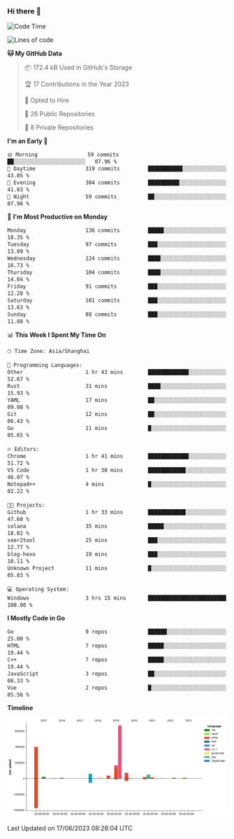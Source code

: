 ### Hi there 👋

<!--
**pinelliar/pinelliar** is a ✨ _special_ ✨ repository because its `README.md` (this file) appears on your GitHub profile.

Here are some ideas to get you started:

- 🔭 I’m currently working on ...
- 🌱 I’m currently learning ...
- 👯 I’m looking to collaborate on ...
- 🤔 I’m looking for help with ...
- 💬 Ask me about ...
- 📫 How to reach me: ...
- 😄 Pronouns: ...
- ⚡ Fun fact: ...
-->

<!--START_SECTION:waka-->
![Code Time](http://img.shields.io/badge/Code%20Time-1%2C055%20hrs%2025%20mins-blue)

![Lines of code](https://img.shields.io/badge/From%20Hello%20World%20I%27ve%20Written-1.5%20million%20lines%20of%20code-blue)

**🐱 My GitHub Data** 

> 📦 172.4 kB Used in GitHub's Storage 
 > 
> 🏆 17 Contributions in the Year 2023
 > 
> 💼 Opted to Hire
 > 
> 📜 26 Public Repositories 
 > 
> 🔑 8 Private Repositories 
 > 
**I'm an Early 🐤** 

```text
🌞 Morning                59 commits          ██░░░░░░░░░░░░░░░░░░░░░░░   07.96 % 
🌆 Daytime                319 commits         ███████████░░░░░░░░░░░░░░   43.05 % 
🌃 Evening                304 commits         ██████████░░░░░░░░░░░░░░░   41.03 % 
🌙 Night                  59 commits          ██░░░░░░░░░░░░░░░░░░░░░░░   07.96 % 
```
📅 **I'm Most Productive on Monday** 

```text
Monday                   136 commits         █████░░░░░░░░░░░░░░░░░░░░   18.35 % 
Tuesday                  97 commits          ███░░░░░░░░░░░░░░░░░░░░░░   13.09 % 
Wednesday                124 commits         ████░░░░░░░░░░░░░░░░░░░░░   16.73 % 
Thursday                 104 commits         ████░░░░░░░░░░░░░░░░░░░░░   14.04 % 
Friday                   91 commits          ███░░░░░░░░░░░░░░░░░░░░░░   12.28 % 
Saturday                 101 commits         ███░░░░░░░░░░░░░░░░░░░░░░   13.63 % 
Sunday                   88 commits          ███░░░░░░░░░░░░░░░░░░░░░░   11.88 % 
```


📊 **This Week I Spent My Time On** 

```text
🕑︎ Time Zone: Asia/Shanghai

💬 Programming Languages: 
Other                    1 hr 43 mins        █████████████░░░░░░░░░░░░   52.67 % 
Rust                     31 mins             ████░░░░░░░░░░░░░░░░░░░░░   15.93 % 
YAML                     17 mins             ██░░░░░░░░░░░░░░░░░░░░░░░   09.08 % 
Git                      12 mins             ██░░░░░░░░░░░░░░░░░░░░░░░   06.43 % 
Go                       11 mins             █░░░░░░░░░░░░░░░░░░░░░░░░   05.65 % 

🔥 Editors: 
Chrome                   1 hr 41 mins        █████████████░░░░░░░░░░░░   51.72 % 
VS Code                  1 hr 30 mins        ████████████░░░░░░░░░░░░░   46.07 % 
Notepad++                4 mins              █░░░░░░░░░░░░░░░░░░░░░░░░   02.22 % 

🐱‍💻 Projects: 
Github                   1 hr 33 mins        ████████████░░░░░░░░░░░░░   47.60 % 
solana                   35 mins             █████░░░░░░░░░░░░░░░░░░░░   18.02 % 
seer2tool                25 mins             ███░░░░░░░░░░░░░░░░░░░░░░   12.77 % 
blog-hexo                19 mins             ███░░░░░░░░░░░░░░░░░░░░░░   10.11 % 
Unknown Project          11 mins             █░░░░░░░░░░░░░░░░░░░░░░░░   05.83 % 

💻 Operating System: 
Windows                  3 hrs 15 mins       █████████████████████████   100.00 % 
```

**I Mostly Code in Go** 

```text
Go                       9 repos             ██████░░░░░░░░░░░░░░░░░░░   25.00 % 
HTML                     7 repos             █████░░░░░░░░░░░░░░░░░░░░   19.44 % 
C++                      7 repos             █████░░░░░░░░░░░░░░░░░░░░   19.44 % 
JavaScript               3 repos             ██░░░░░░░░░░░░░░░░░░░░░░░   08.33 % 
Vue                      2 repos             █░░░░░░░░░░░░░░░░░░░░░░░░   05.56 % 
```



**Timeline**

![Lines of Code chart](https://raw.githubusercontent.com/hycinth22/hycinth22/main/assets/bar_graph.png)


 Last Updated on 17/06/2023 08:28:04 UTC
<!--END_SECTION:waka-->
